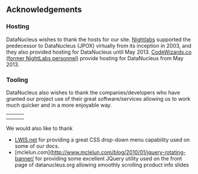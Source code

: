 <head><title>Acknowledgements</title></head>

## Acknowledgements

### Hosting

DataNucleus wishes to thank the hosts for our site.
[Nightlabs](http://www.nightlabs.com) supported the predecessor to DataNucleus (JPOX) virtually from its inception in 2003, and they also provided hosting for 
DataNucleus until May 2013.
[CodeWizards.co (former NightLabs personnel)](http://www.codewizards.co) provide hosting for DataNucleus from May 2013.


### Tooling

DataNucleus also wishes to thank the companies/developers who have granted our project use of
their great software/services allowing us to work much quicker and in a more enjoyable way.

<table>
    <tr>
        <td><a href="http://www.atlassian.com/jira" target="_blank"><img src="../images/thirdparty/jira_logo.png" border="0" alt=""/></a></td>
        <td><a href="http://www.atlassian.com/confluence" target="_blank"><img src="../images/thirdparty/confluence_logo.png" border="0" alt=""/></a></td>
        <td><a href="http://www.yourkit.com/" target="_blank"><img src="../images/thirdparty/yourkit_logo.gif" border="0" alt=""/></a></td>
    </tr>
    <tr>
        <td><a href="http://www.mvnforum.com/" target="_blank"><img src="../images/thirdparty/mvnforum_logo.gif" border="0" alt=""/></a></td>
        <td><a href="http://www.sf.net/projects/datanucleus/" target="_blank"><img src="http://sourceforge.net/sflogo.php?group_id=86139&amp;type=2" border="0" alt=""/></a></td>
    </tr>
</table>

We would also like to thank

* [LWIS.net](http://www.lwis.net/free-css-drop-down-menu/) for providing a great CSS drop-down menu capability used on some of our docs.
* [mclelun.com](http://www.mclelun.com/blog/2010/01/jquery-rotating-banner/ for providing some excellent JQuery utility used on the front page of datanucleus.org allowing
smoothly scrolling product info slides
